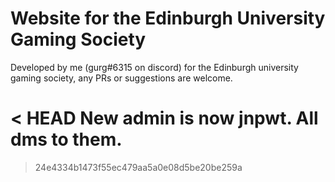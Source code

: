 # Website for the Edinburgh University Gaming Society

Developed by me (gurg#6315 on discord) for the Edinburgh university gaming society, any PRs or suggestions are welcome.

< HEAD
New admin is now jnpwt. All dms to them.
=======
> 24e4334b1473f55ec479aa5a0e08d5be20be259a

